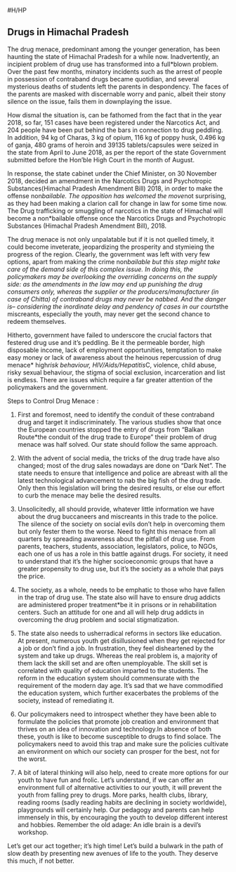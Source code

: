 #H/HP 
## Drugs in Himachal Pradesh
The drug menace, predominant among the younger generation, has been haunting the state of Himachal Pradesh for a while now. Inadvertently, an incipient problem of drug use has transformed into a full*blown problem. Over the past few months, minatory incidents such as the arrest of people in possession of contraband drugs became quotidian, and several mysterious deaths of students left the parents in despondency. The faces of the parents are masked with discernable worry and panic, albeit their stony silence on the issue, fails them in downplaying the issue.

How dismal the situation is, can be fathomed from the fact that in the year 2018, so far, 151 cases have been registered under the Narcotics Act, and 204 people have been put behind the bars in connection to drug peddling. In addition, 94 kg of Charas, 3 kg of opium, 116 kg of poppy husk, 0.496 kg of ganja, 480 grams of heroin and 39135 tablets/capsules were seized in the state from April to June 2018, as per the report of the state Government submitted before the Hon’ble High Court in the month of August.

In response, the state cabinet under the Chief Minister, on 30 November 2018, decided an amendment in the Narcotics Drugs and Psychotropic Substances(Himachal Pradesh Amendment Bill) 2018, in order to make the offense non*bailable. The opposition has welcomed the move*not surprising, as they had been making a clarion call for change in law for some time now. The Drug trafficking or smuggling of narcotics in the state of Himachal will become a non*bailable offense once the Narcotics Drugs and Psychotropic Substances (Himachal Pradesh Amendment Bill), 2018.

The drug menace is not only unpalatable but if it is not quelled timely, it could become inveterate, jeopardizing the prosperity and stymieing the progress of the region. Clearly, the government was left with very few options, apart from making the crime non*bailable but this step might take care of the demand side of this complex issue. In doing this, the policymakers may be overlooking the overriding concerns on the supply side: as the amendments in the law may end up punishing the drug consumers only, whereas the supplier or the producers/manufacturer (in case of Chitta) of contraband drugs may never be nabbed. And the danger is– considering the inordinate delay and pendency of cases in our courts*the miscreants, especially the youth, may never get the second chance to redeem themselves.

Hitherto, government have failed to underscore the crucial factors that festered drug use and it’s peddling. Be it the permeable border, high disposable income, lack of employment opportunities, temptation to make easy money or lack of awareness about the heinous repercussion of drug menace* high*risk behaviour, HIV/Aids/Hepatitis*C, violence, child abuse, risky sexual behaviour, the stigma of social exclusion, incarceration and list is endless. There are issues which require a far greater attention of the policymakers and the government.

Steps to Control Drug Menace :

1. First and foremost, need to identify the conduit of these contraband drug and target it indiscriminately. The various studies show that once the European countries stopped the entry of drugs from “Balkan Route*the conduit of the drug trade to Europe” their problem of drug menace was half solved. Our state should follow the same approach.

2. With the advent of social media, the tricks of the drug trade have also changed; most of the drug sales nowadays are done on “Dark Net”. The state needs to ensure that intelligence and police are abreast with all the latest technological advancement to nab the big fish of the drug trade. Only then this legislation will bring the desired results, or else our effort to curb the menace may belie the desired results.

3. Unsolicitedly, all should provide, whatever little information we have about the drug buccaneers and miscreants in this trade to the police. The silence of the society on social evils don’t help in overcoming them but only fester them to the worse. Need to fight this menace from all quarters by spreading awareness about the pitfall of drug use. From parents, teachers, students, association, legislators, police, to NGOs, each one of us has a role in this battle against drugs. For society, it need to understand that it’s the higher socioeconomic groups that have a greater propensity to drug use, but it’s the society as a whole that pays the price.

4. The society, as a whole, needs to be emphatic to those who have fallen in the trap of drug use. The state also will have to ensure drug addicts are administered proper treatment*be it in prisons or in rehabilitation centers. Such an attitude for one and all will help drug addicts in overcoming the drug problem and social stigmatization.

5. The state also needs to usherradical reforms in sectors like education. At present, numerous youth get disillusioned when they get rejected for a job or don’t find a job. In frustration, they feel disheartened by the system and take up drugs. Whereas the real problem is, a majority of them lack the skill set and are often unemployable. The skill set is correlated with quality of education imparted to the students. The reform in the education system should commensurate with the requirement of the modern day age. It’s sad that we have commodified the education system, which further exacerbates the problems of the society, instead of remediating it.

6. Our policymakers need to introspect whether they have been able to formulate the policies that promote job creation and environment that thrives on an idea of innovation and technology.In absence of both these, youth is like to become susceptible to drugs to find solace. The policymakers need to avoid this trap and make sure the policies cultivate an environment on which our society can prosper for the best, not for the worst.

7. A bit of lateral thinking will also help, need to create more options for our youth to have fun and frolic. Let’s understand, if we can offer an environment full of alternative activities to our youth, it will prevent the youth from falling prey to drugs. More parks, health clubs, library, reading rooms (sadly reading habits are declining in society worldwide), playgrounds will certainly help. Our pedagogy and parents can help immensely in this, by encouraging the youth to develop different interest and hobbies. Remember the old adage: An idle brain is a devil’s workshop.

Let’s get our act together; it’s high time! Let’s build a bulwark in the path of slow death by presenting new avenues of life to the youth. They deserve this much, if not better.